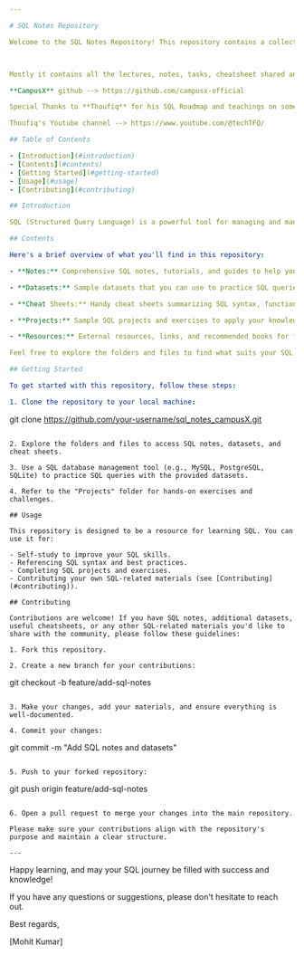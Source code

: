 ```yaml
---

# SQL Notes Repository

Welcome to the SQL Notes Repository! This repository contains a collection of SQL-related materials, including notes, queries, datasets, cheatsheets, and more, to help you learn and master SQL.



Mostly it contains all the lectures, notes, tasks, cheatsheet shared and taught by **Nitish Singh** (http://learnwith.campusx.in/)

**CampusX** github --> https://github.com/campusx-official

Special Thanks to **Thoufiq** for his SQL Roadmap and teachings on some Advance SQL topics.

Thoufiq's Youtube channel --> https://www.youtube.com/@techTFQ/

## Table of Contents

- [Introduction](#introduction)
- [Contents](#contents)
- [Getting Started](#getting-started)
- [Usage](#usage)
- [Contributing](#contributing)

## Introduction

SQL (Structured Query Language) is a powerful tool for managing and manipulating relational databases. Whether you're a beginner looking to learn SQL from scratch or an experienced developer looking for quick references and practice datasets, this repository has you covered.

## Contents

Here's a brief overview of what you'll find in this repository:

- **Notes:** Comprehensive SQL notes, tutorials, and guides to help you understand SQL concepts, queries, and best practices.

- **Datasets:** Sample datasets that you can use to practice SQL queries and hone your database skills.

- **Cheat Sheets:** Handy cheat sheets summarizing SQL syntax, functions, and common commands for quick reference.

- **Projects:** Sample SQL projects and exercises to apply your knowledge and solve real-world database problems.

- **Resources:** External resources, links, and recommended books for further SQL learning.

Feel free to explore the folders and files to find what suits your SQL learning needs.

## Getting Started

To get started with this repository, follow these steps:

1. Clone the repository to your local machine:

   ```
   git clone https://github.com/your-username/sql_notes_campusX.git
   ```

2. Explore the folders and files to access SQL notes, datasets, and cheat sheets.

3. Use a SQL database management tool (e.g., MySQL, PostgreSQL, SQLite) to practice SQL queries with the provided datasets.

4. Refer to the "Projects" folder for hands-on exercises and challenges.

## Usage

This repository is designed to be a resource for learning SQL. You can use it for:

- Self-study to improve your SQL skills.
- Referencing SQL syntax and best practices.
- Completing SQL projects and exercises.
- Contributing your own SQL-related materials (see [Contributing](#contributing)).

## Contributing

Contributions are welcome! If you have SQL notes, additional datasets, useful cheatsheets, or any other SQL-related materials you'd like to share with the community, please follow these guidelines:

1. Fork this repository.

2. Create a new branch for your contributions:

   ```
   git checkout -b feature/add-sql-notes
   ```

3. Make your changes, add your materials, and ensure everything is well-documented.

4. Commit your changes:

   ```
   git commit -m "Add SQL notes and datasets"
   ```

5. Push to your forked repository:

   ```
   git push origin feature/add-sql-notes
   ```

6. Open a pull request to merge your changes into the main repository.

Please make sure your contributions align with the repository's purpose and maintain a clear structure.

---
```


Happy learning, and may your SQL journey be filled with success and knowledge!

If you have any questions or suggestions, please don't hesitate to reach out.

Best regards,


[Mohit Kumar]
